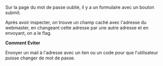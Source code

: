 Sur la page du mot de passe oublié, il y a un formulaire avec un bouton submit.

Après avoir inspecter, on trouve un champ caché avec l'adresse du webmaster, en changeant cette adresse par une autre adresse et en envoyant, on a le flag.

**Comment Eviter**

Envoyer un mail à l'adresse avec un lien ou un code pour que l'utilisateur puisse changer de mot de passe. 

